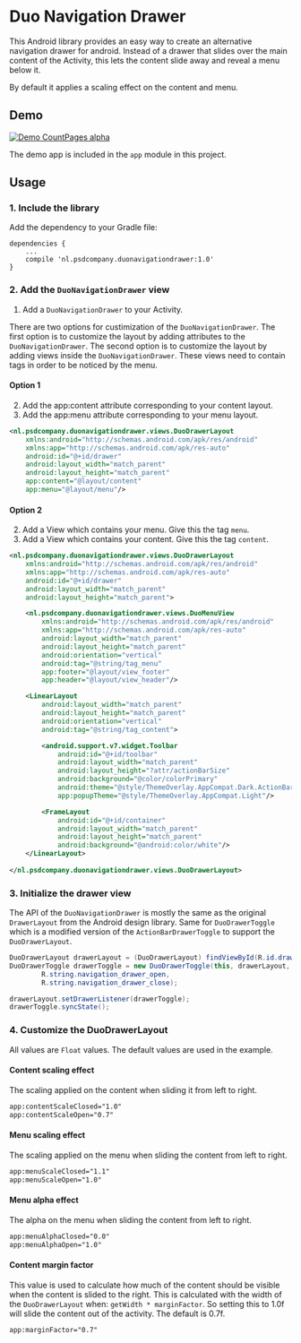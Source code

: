 # Duo Navigation Drawer

This Android library provides an easy way to create an alternative navigation
drawer for android. Instead of a drawer that slides over the main content of
the Activity, this lets the content slide away and reveal a menu below it.

By default it applies a scaling effect on the content and menu.

## Demo
[![Demo CountPages alpha](https://j.gifs.com/vgyrrV.gif)](https://www.youtube.com/watch?v=Batgo5dDxyw)

The demo app is included in the `app` module in this project.

## Usage

### 1. Include the library
Add the dependency to your Gradle file:
```
dependencies {
    ...
    compile 'nl.psdcompany.duonavigationdrawer:1.0'
}
```

### 2. Add the `DuoNavigationDrawer` view

1. Add a `DuoNavigationDrawer` to your Activity.

There are two options for custimization of the `DuoNavigationDrawer`. The first option is to customize the layout by adding attributes to the `DuoNavigationDrawer`. The second option is to customize the layout by adding views inside the `DuoNavigationDrawer`. These views need to contain tags in order to be noticed by the menu.

#### Option 1
2. Add the app:content attribute corresponding to your content layout.
3. Add the app:menu attribute corresponding to your menu layout.

```xml
<nl.psdcompany.duonavigationdrawer.views.DuoDrawerLayout
    xmlns:android="http://schemas.android.com/apk/res/android"
    xmlns:app="http://schemas.android.com/apk/res-auto"
    android:id="@+id/drawer"
    android:layout_width="match_parent"
    android:layout_height="match_parent"
    app:content="@layout/content"
    app:menu="@layout/menu"/>
```

#### Option 2

2. Add a View which contains your menu. Give this the tag `menu`.
3. Add a View which contains your content. Give this the tag `content`.

```xml
<nl.psdcompany.duonavigationdrawer.views.DuoDrawerLayout
    xmlns:android="http://schemas.android.com/apk/res/android"
    xmlns:app="http://schemas.android.com/apk/res-auto"
    android:id="@+id/drawer"
    android:layout_width="match_parent"
    android:layout_height="match_parent">

    <nl.psdcompany.duonavigationdrawer.views.DuoMenuView
        xmlns:android="http://schemas.android.com/apk/res/android"
        xmlns:app="http://schemas.android.com/apk/res-auto"
        android:layout_width="match_parent"
        android:layout_height="match_parent"
        android:orientation="vertical"
        android:tag="@string/tag_menu"
        app:footer="@layout/view_footer"
        app:header="@layout/view_header"/>

    <LinearLayout
        android:layout_width="match_parent"
        android:layout_height="match_parent"
        android:orientation="vertical"
        android:tag="@string/tag_content">

        <android.support.v7.widget.Toolbar
            android:id="@+id/toolbar"
            android:layout_width="match_parent"
            android:layout_height="?attr/actionBarSize"
            android:background="@color/colorPrimary"
            android:theme="@style/ThemeOverlay.AppCompat.Dark.ActionBar"
            app:popupTheme="@style/ThemeOverlay.AppCompat.Light"/>

        <FrameLayout
            android:id="@+id/container"
            android:layout_width="match_parent"
            android:layout_height="match_parent"
            android:background="@android:color/white"/>
    </LinearLayout>
    
</nl.psdcompany.duonavigationdrawer.views.DuoDrawerLayout>
```

### 3. Initialize the drawer view

The API of the `DuoNavigationDrawer` is mostly the same as the original `DrawerLayout` from the Android design library. Same for `DuoDrawerToggle` which is a modified version of the `ActionBarDrawerToggle` to support the `DuoDrawerLayout`.

```Java
DuoDrawerLayout drawerLayout = (DuoDrawerLayout) findViewById(R.id.drawer);
DuoDrawerToggle drawerToggle = new DuoDrawerToggle(this, drawerLayout, toolbar,
        R.string.navigation_drawer_open,
        R.string.navigation_drawer_close);

drawerLayout.setDrawerListener(drawerToggle);
drawerToggle.syncState();
```

### 4. Customize the DuoDrawerLayout

All values are `Float` values. The default values are used in the example.

#### Content scaling effect
The scaling applied on the content when sliding it from left to right.
```xml
app:contentScaleClosed="1.0"
app:contentScaleOpen="0.7"
```

#### Menu scaling effect
The scaling applied on the menu when sliding the content from left to right.
```xml
app:menuScaleClosed="1.1"
app:menuScaleOpen="1.0"
```

#### Menu alpha effect
The alpha on the menu when sliding the content from left to right.
```xml
app:menuAlphaClosed="0.0"
app:menuAlphaOpen="1.0"
```

#### Content margin factor
This value is used to calculate how much of the content should be visible when the content is slided to the right. This is calculated with the width of the `DuoDrawerLayout` when: `getWidth * marginFactor`. So setting this to 1.0f will slide the content out of the activity. The default is 0.7f.

```xml
app:marginFactor="0.7"
```
